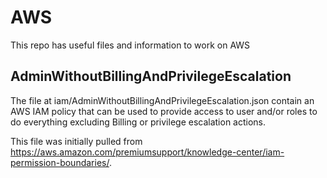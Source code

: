# AWS

This repo has useful files and information to work on AWS

## AdminWithoutBillingAndPrivilegeEscalation

The file at iam/AdminWithoutBillingAndPrivilegeEscalation.json contain an AWS IAM policy that can be used to provide access to user and/or roles to do everything excluding Billing or privilege escalation actions.

This file was initially pulled from https://aws.amazon.com/premiumsupport/knowledge-center/iam-permission-boundaries/.